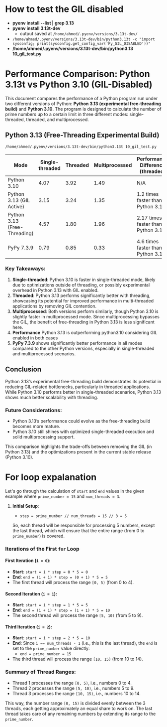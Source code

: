 # How to test the GIL disabled
* **pyenv install --list | grep 3.13**
* **pyenv install 3.13t-dev**
  * output saved at `/home/ahmed/.pyenv/versions/3.13t-dev/`
* `/home/ahmed/.pyenv/versions/3.13t-dev/bin/python3.13t -c "import sysconfig; print(sysconfig.get_config_var('Py_GIL_DISABLED'))"`
* **/home/ahmed/.pyenv/versions/3.13t-dev/bin/python3.13 10_gil_test.py**


# Performance Comparison: Python 3.13t vs Python 3.10 (GIL-Disabled)

This document compares the performance of a Python program run under two different versions of Python: **Python 3.13 (experimental free-threading build)** and **Python 3.10**. The program is designed to calculate the number of prime numbers up to a certain limit in three different modes: single-threaded, threaded, and multiprocessed.

## Python 3.13 (Free-Threading Experimental Build)

```bash
/home/ahmed/.pyenv/versions/3.13t-dev/bin/python3.13t 10_gil_test.py
```

| Mode                        | Single-threaded | Threaded        | Multiprocessed    | Performance Difference (threaded)                  |
|-----------------------------|-----------------|------------------|-------------------|------------------------------------------|
| Python 3.10                 | 4.07            | 3.92             | 1.49              | N/A                                      |
| Python 3.13 (GIL Active)    | 3.15            | 3.24             | 1.35              | 1.2 times faster than Python 3.10           |
| Python 3.13 (Free-Threading) | 4.57            | 1.80             | 1.96              | 2.17 times faster than Python 3.10      |
| PyPy 7.3.9                 | 0.79            | 0.85             | 0.33              | 4.6 times faster than Python 3.10 |

### Key Takeaways:

1. **Single-threaded**: Python 3.10 is faster in single-threaded mode, likely due to optimizations outside of threading, or possibly experimental overhead in Python 3.13 with GIL enabled.
2. **Threaded**: Python 3.13 performs significantly better with threading, showcasing its potential for improved performance in multi-threaded applications by removing GIL contention.
3. **Multiprocessed**: Both versions perform similarly, though Python 3.10 is slightly faster in multiprocessed mode. Since multiprocessing bypasses the GIL, the benefit of free-threading in Python 3.13 is less significant here.
4. **Performance** Python 3.13 is outperforming python3.10 considering GIL enabled in both cases
5. **PyPy 7.3.9** shows significantly better performance in all modes compared to the other Python versions, especially in single-threaded and multiprocessed scenarios.

## Conclusion

Python 3.13’s experimental free-threading build demonstrates its potential in reducing GIL-related bottlenecks, particularly in threaded applications. While Python 3.10 performs better in single-threaded scenarios, Python 3.13 shows much better scalability with threading.

### Future Considerations:
- Python 3.13’s performance could evolve as the free-threading build becomes more mature.
- Python 3.10 still shines with optimized single-threaded execution and solid multiprocessing support.

This comparison highlights the trade-offs between removing the GIL (in Python 3.13) and the optimizations present in the current stable release (Python 3.10).

# For loop expalanation
Let's go through the calculation of `start` and `end` values in the given example where `prime_number = 15` and `num_threads = 3`.

1. **Initial Setup**:
   - `step = prime_number // num_threads = 15 // 3 = 5`

   So, each thread will be responsible for processing 5 numbers, except the last thread, which will ensure that the entire range (from 0 to `prime_number`) is covered.

### Iterations of the First `for` Loop

#### **First Iteration (`i = 0`)**:
- **Start**: `start = i * step = 0 * 5 = 0`
- **End**: `end = (i + 1) * step = (0 + 1) * 5 = 5`
- The first thread will process the range `[0, 5)` (from 0 to 4).

#### **Second Iteration (`i = 1`)**:
- **Start**: `start = i * step = 1 * 5 = 5`
- **End**: `end = (i + 1) * step = (1 + 1) * 5 = 10`
- The second thread will process the range `[5, 10)` (from 5 to 9).

#### **Third Iteration (`i = 2`)**:
- **Start**: `start = i * step = 2 * 5 = 10`
- **End**: Since `i == num_threads - 1` (i.e., this is the last thread), the `end` is set to the `prime_number` value directly:
  - `end = prime_number = 15`
- The third thread will process the range `[10, 15)` (from 10 to 14).

### Summary of Thread Ranges:
- Thread 1 processes the range `[0, 5)`, i.e., numbers 0 to 4.
- Thread 2 processes the range `[5, 10)`, i.e., numbers 5 to 9.
- Thread 3 processes the range `[10, 15)`, i.e., numbers 10 to 14.

This way, the number range `[0, 15)` is divided evenly between the 3 threads, each getting approximately an equal share to work on. The last thread takes care of any remaining numbers by extending its range to the `prime_number`.